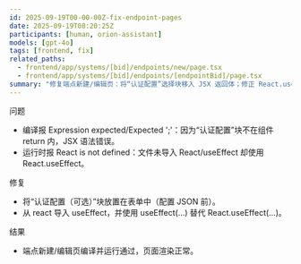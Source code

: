 ```yaml
---
id: 2025-09-19T00-00-00Z-fix-endpoint-pages
date: 2025-09-19T08:20:25Z
participants: [human, orion-assistant]
models: [gpt-4o]
tags: [frontend, fix]
related_paths:
  - frontend/app/systems/[bid]/endpoints/new/page.tsx
  - frontend/app/systems/[bid]/endpoints/[endpointBid]/page.tsx
summary: "修复端点新建/编辑页：将“认证配置”选择块移入 JSX 返回体；修正 React.useEffect 导致的 React 未定义错误。"
---
```


问题
- 编译报 Expression expected/Expected ';'：因为“认证配置”块不在组件 return 内，JSX 语法错误。
- 运行时报 React is not defined：文件未导入 React/useEffect 却使用 React.useEffect。

修复
- 将“认证配置（可选）”块放置在表单中（配置 JSON 前）。
- 从 react 导入 useEffect，并使用 useEffect(...) 替代 React.useEffect(...)。

结果
- 端点新建/编辑页编译并运行通过，页面渲染正常。
